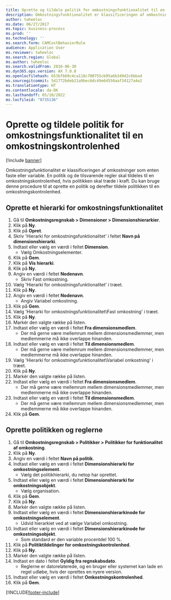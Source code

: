 ```yaml
---
title: Oprette og tildele politik for omkostningsfunktionalitet til en omkostningskontrolenhed
description: Omkostningsfunktionalitet er klassificeringen af omkostninger som enten faste eller variable.
author: twheeloc
ms.date: 06/27/2017
ms.topic: business-process
ms.prod: ''
ms.technology: ''
ms.search.form: CAMCostBehaviorRule
audience: Application User
ms.reviewer: twheeloc
ms.search.region: Global
ms.author: twheeloc
ms.search.validFrom: 2016-06-30
ms.dyn365.ops.version: AX 7.0.0
ms.openlocfilehash: 653bfb69c4ca118c700755cb95a6b349d2c6bbad
ms.sourcegitcommit: 5d1772bdeb21a9bec6dc49e64550aaf34127a4e2
ms.translationtype: HT
ms.contentlocale: da-DK
ms.lasthandoff: 05/10/2022
ms.locfileid: "8735136"
---
```

# <a name="create-and-assign-a-cost-behavior-policy-to-a-cost-control-unit"></a>Oprette og tildele politik for omkostningsfunktionalitet til en omkostningskontrolenhed

[!include [banner](../../includes/banner.md)]

Omkostningsfunktionalitet er klassificeringen af omkostninger som enten faste eller variable. En politik og de tilsvarende regler skal tildeles til en omkostningskontrolenhed, hvis politikken skal træde i kraft. Du kan bruge denne procedure til at oprette en politik og derefter tildele politikken til en omkostningskontrolenhed.


## <a name="create-a-cost-behavior-hierarchy"></a>Oprette et hierarki for omkostningsfunktionalitet
1. Gå til **Omkostningsregnskab > Dimensioner > Dimensionshierarkier**.
2. Klik på **Ny**.
3. Klik på **Opret**.
4. Skriv 'Hierarki for omkostningsfunktionalitet' i feltet **Navn på dimensionshierarki**.
5. Indtast eller vælg en værdi i feltet **Dimension**.
    * Vælg Omkostningselementer.  
6. Klik på **Gem**.
7. Klik på **Vis hierarki**.
8. Klik på **Ny**.
9. Angiv en værdi i feltet **Nodenavn**.
    * Skriv Fast omkostning.  
10. Vælg 'Hierarki for omkostningsfunktionalitet' i træet.
11. Klik på **Ny**.
12. Angiv en værdi i feltet **Nodenavn**.
    * Angiv Variabel omkostning.  
13. Klik på **Gem**.
14. Vælg 'Hierarki for omkostningsfunktionalitet\Fast omkostning' i træet.
15. Klik på **Ny**.
16. Markér den valgte række på listen.
17. Indtast eller vælg en værdi i feltet **Fra dimensionsmedlem**.
    * Der må gerne være mellemrum mellem dimensionsmedlemmer, men medlemmerne må ikke overlappe hinanden.  
18. Indtast eller vælg en værdi i feltet **Til dimensionsmedlem**.
    * Der må gerne være mellemrum mellem dimensionsmedlemmer, men medlemmerne må ikke overlappe hinanden.  
19. Vælg 'Hierarki for omkostningsfunktionalitet\Variabel omkostning' i træet.
20. Klik på **Ny**.
21. Markér den valgte række på listen.
22. Indtast eller vælg en værdi i feltet **Fra dimensionsmedlem**.
    * Der må gerne være mellemrum mellem dimensionsmedlemmer, men medlemmerne må ikke overlappe hinanden.  
23. Indtast eller vælg en værdi i feltet **Til dimensionsmedlem**.
    * Der må gerne være mellemrum mellem dimensionsmedlemmer, men medlemmerne må ikke overlappe hinanden.  
24. Klik på **Gem**.

## <a name="create-the-policy-and-rules"></a>Oprette politikken og reglerne
1. Gå til **Omkostningsregnskab > Politikker > Politikker for funktionalitet af omkostning**.
2. Klik på **Ny**.
3. Angiv en værdi i feltet **Navn på politik**.
4. Indtast eller vælg en værdi i feltet **Dimensionshierarki for omkostningselement**.
    * Vælg det politikhierarki, du netop har oprettet.  
5. Indtast eller vælg en værdi i feltet **Dimensionshierarki for omkostningsobjekt**.
    * Vælg organisation.  
6. Klik på **Gem**.
7. Klik på **Ny**.
8. Markér den valgte række på listen.
9. Indtast eller vælg en værdi i feltet **Dimensionshierarkinode for omkostningselement**.
    * Udvid hierarkiet ved at vælge Variabel omkostning.  
10. Indtast eller vælg en værdi i feltet **Dimensionshierarkinode for omkostningsobjekt**.
    * Som standard er den variable procentdel 100 %.  
11. Klik på **Politiktildelinger for omkostningskontrolenhed**.
12. Klik på **Ny**.
13. Markér den valgte række på listen.
14. Indtast en dato i feltet **Gyldig fra regnskabsdato**.
    * Reglerne er datorelaterede, og en bruger eller systemet kan lade en regel udløbe, hvis der oprettes en nyere version.  
15. Indtast eller vælg en værdi i feltet **Omkostningskontrolenhed**.
16. Klik på **Gem**.



[!INCLUDE[footer-include](../../../includes/footer-banner.md)]
